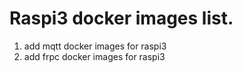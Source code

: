 # Raspi3 docker images list.
1. add mqtt docker images for raspi3
2. add frpc docker images for raspi3

